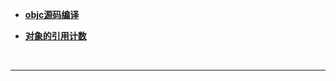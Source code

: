 
- [**objc源码编译**](https://juejin.cn/post/6844903959161733133)

- [**对象的引用计数**](http://www.cocoachina.com/cms/wap.php?action=article&id=24215)

<br/>

***
<br/>
